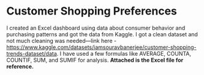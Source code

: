 # Customer Shopping Preferences

I created an Excel dashboard using data about consumer behavior and purchasing patterns and got the data from Kaggle. I got a clean dataset and not much cleaning was needed—link here - https://www.kaggle.com/datasets/iamsouravbanerjee/customer-shopping-trends-dataset/data. I have used a few formulas like AVERAGE, COUNTA, COUNTIF, SUM, and SUMIF for analysis. 
**Attached is the Excel file for reference.**
